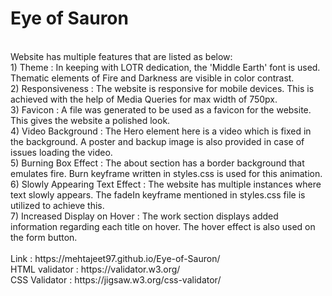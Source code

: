 # Eye of Sauron
<br>
Website has multiple features that are listed as below:<br>
1) Theme : In keeping with LOTR dedication, the 'Middle Earth' font is used. Thematic elements of Fire and Darkness are visible in color contrast.<br>
2) Responsiveness : The website is responsive for mobile devices. This is achieved with the help of Media Queries for max width of 750px.<br>
3) Favicon : A file was generated to be used as a favicon for the website. This gives the website a polished look.<br>
4) Video Background : The Hero element here is a video which is fixed in the background. A poster and backup image is also provided in case of issues loading the video.<br>
5) Burning Box Effect : The about section has a border background that emulates fire. Burn keyframe written in styles.css is used for this animation.<br>
6) Slowly Appearing Text Effect : The website has multiple instances where text slowly appears. The fadeIn keyframe mentioned in styles.css file is utilized to achieve this.<br>
7) Increased Display on Hover : The work section displays added information regarding each title on hover. The hover effect is also used on the form button.<br>
<br>
Link : https://mehtajeet97.github.io/Eye-of-Sauron/
<br>
HTML validator : https://validator.w3.org/
<br>
CSS Validator : https://jigsaw.w3.org/css-validator/
